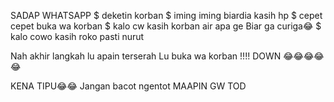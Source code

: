 SADAP WHATSAPP 
$ deketin korban
$ iming iming biardia kasih hp
$ cepet cepet buka wa korban
$ kalo cw kasih korban air apa ge
Biar ga curiga😂
$ kalo cowo kasih roko pasti nurut

Nah akhir langkah lu apain terserah
Lu buka wa korban !!!!
DOWN 😂😂😂😂😂

KENA TIPU😂😂
Jangan bacot ngentot
MAAPIN GW TOD
